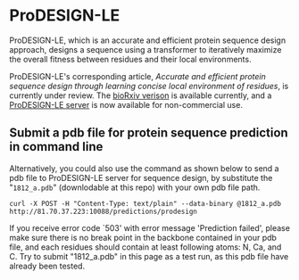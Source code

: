 # ProDESIGN-LE
ProDESIGN-LE, which is an accurate and efficient protein sequence design approach, designs a sequence using a transformer to iteratively maximize the overall fitness between residues and their local environments.

ProDESIGN-LE's corresponding article, _Accurate and efficient protein sequence design through learning concise local environment of residues_, is currently under review. The [bioRxiv verison](https://www.biorxiv.org/content/10.1101/2022.06.25.497605v1) is available currently, and a [ProDESIGN-LE server](http://81.70.37.223/) is now available for non-commercial use.

## Submit a pdb file for protein sequence prediction in command line
Alternatively, you could also use the command as shown below to send a pdb file to ProDESIGN-LE server for sequence design, by substitute the "`1812_a.pdb`" (downlodable at this repo) with your own pdb file path.

```curl -X POST -H "Content-Type: text/plain" --data-binary @1812_a.pdb http://81.70.37.223:10088/predictions/prodesign```

If you receive error code `503' with error message 'Prediction failed', please make sure there is no break point in the backbone contained in your pdb file, and each residues should contain at least following atoms: N, Ca, and C.
Try to submit "1812_a.pdb" in this page as a test run, as this pdb file have already been tested.
